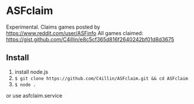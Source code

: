 # ASFclaim
Experimental.
Claims games posted by https://www.reddit.com/user/ASFinfo
All games claimed: https://gist.github.com/C4illin/e8c5cf365d816f2640242bf01d8d3675

## Install
1. install node.js
2. `$ git clone https://github.com/C4illin/ASFclaim.git && cd ASFclaim`
3. `$ node .`

or use asfclaim.service
